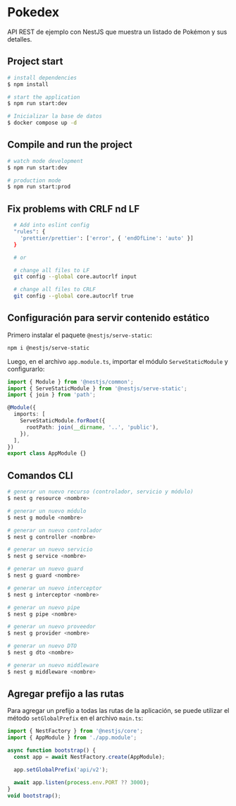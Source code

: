 # Pokedex

API REST de ejemplo con NestJS que muestra un listado de Pokémon y sus detalles.

## Project start

```bash
# install dependencies
$ npm install

# start the application
$ npm run start:dev

# Inicializar la base de datos
$ docker compose up -d
```

## Compile and run the project

```bash
# watch mode development
$ npm run start:dev

# production mode
$ npm run start:prod
```

## Fix problems with CRLF nd LF

```bash
  # Add into eslint config
  "rules": {
    'prettier/prettier': ['error', { 'endOfLine': 'auto' }]
  }

  # or

  # change all files to LF
  git config --global core.autocrlf input

  # change all files to CRLF
  git config --global core.autocrlf true
```

## Configuración para servir contenido estático

Primero instalar el paquete `@nestjs/serve-static`:

```bash
npm i @nestjs/serve-static
```

Luego, en el archivo `app.module.ts`, importar el módulo `ServeStaticModule` y configurarlo:

```typescript
import { Module } from '@nestjs/common';
import { ServeStaticModule } from '@nestjs/serve-static';
import { join } from 'path';

@Module({
  imports: [
    ServeStaticModule.forRoot({
      rootPath: join(__dirname, '..', 'public'),
    }),
  ],
})
export class AppModule {}
```

## Comandos CLI

```bash
# generar un nuevo recurso (controlador, servicio y módulo)
$ nest g resource <nombre>

# generar un nuevo módulo
$ nest g module <nombre>

# generar un nuevo controlador
$ nest g controller <nombre>

# generar un nuevo servicio
$ nest g service <nombre>

# generar un nuevo guard
$ nest g guard <nombre>

# generar un nuevo interceptor
$ nest g interceptor <nombre>

# generar un nuevo pipe
$ nest g pipe <nombre>

# generar un nuevo proveedor
$ nest g provider <nombre>

# generar un nuevo DTO
$ nest g dto <nombre>

# generar un nuevo middleware
$ nest g middleware <nombre>
```

## Agregar prefijo a las rutas

Para agregar un prefijo a todas las rutas de la aplicación, se puede utilizar el método `setGlobalPrefix` en el archivo `main.ts`:

```typescript
import { NestFactory } from '@nestjs/core';
import { AppModule } from './app.module';

async function bootstrap() {
  const app = await NestFactory.create(AppModule);

  app.setGlobalPrefix('api/v2');

  await app.listen(process.env.PORT ?? 3000);
}
void bootstrap();
```

